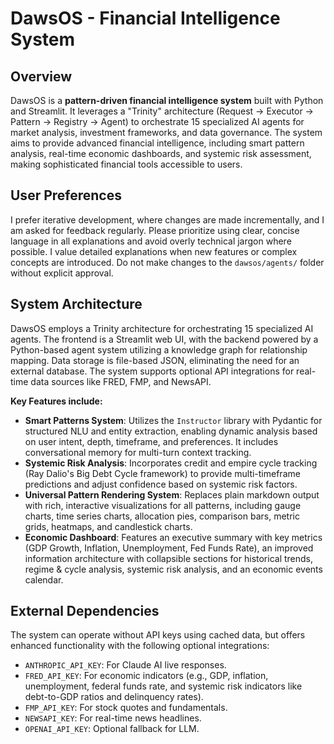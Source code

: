 # DawsOS - Financial Intelligence System

## Overview
DawsOS is a **pattern-driven financial intelligence system** built with Python and Streamlit. It leverages a "Trinity" architecture (Request → Executor → Pattern → Registry → Agent) to orchestrate 15 specialized AI agents for market analysis, investment frameworks, and data governance. The system aims to provide advanced financial intelligence, including smart pattern analysis, real-time economic dashboards, and systemic risk assessment, making sophisticated financial tools accessible to users.

## User Preferences
I prefer iterative development, where changes are made incrementally, and I am asked for feedback regularly. Please prioritize using clear, concise language in all explanations and avoid overly technical jargon where possible. I value detailed explanations when new features or complex concepts are introduced. Do not make changes to the `dawsos/agents/` folder without explicit approval.

## System Architecture
DawsOS employs a Trinity architecture for orchestrating 15 specialized AI agents. The frontend is a Streamlit web UI, with the backend powered by a Python-based agent system utilizing a knowledge graph for relationship mapping. Data storage is file-based JSON, eliminating the need for an external database. The system supports optional API integrations for real-time data sources like FRED, FMP, and NewsAPI.

**Key Features include:**
- **Smart Patterns System**: Utilizes the `Instructor` library with Pydantic for structured NLU and entity extraction, enabling dynamic analysis based on user intent, depth, timeframe, and preferences. It includes conversational memory for multi-turn context tracking.
- **Systemic Risk Analysis**: Incorporates credit and empire cycle tracking (Ray Dalio's Big Debt Cycle framework) to provide multi-timeframe predictions and adjust confidence based on systemic risk factors.
- **Universal Pattern Rendering System**: Replaces plain markdown output with rich, interactive visualizations for all patterns, including gauge charts, time series charts, allocation pies, comparison bars, metric grids, heatmaps, and candlestick charts.
- **Economic Dashboard**: Features an executive summary with key metrics (GDP Growth, Inflation, Unemployment, Fed Funds Rate), an improved information architecture with collapsible sections for historical trends, regime & cycle analysis, systemic risk analysis, and an economic events calendar.

## External Dependencies
The system can operate without API keys using cached data, but offers enhanced functionality with the following optional integrations:
-   `ANTHROPIC_API_KEY`: For Claude AI live responses.
-   `FRED_API_KEY`: For economic indicators (e.g., GDP, inflation, unemployment, federal funds rate, and systemic risk indicators like debt-to-GDP ratios and delinquency rates).
-   `FMP_API_KEY`: For stock quotes and fundamentals.
-   `NEWSAPI_KEY`: For real-time news headlines.
-   `OPENAI_API_KEY`: Optional fallback for LLM.